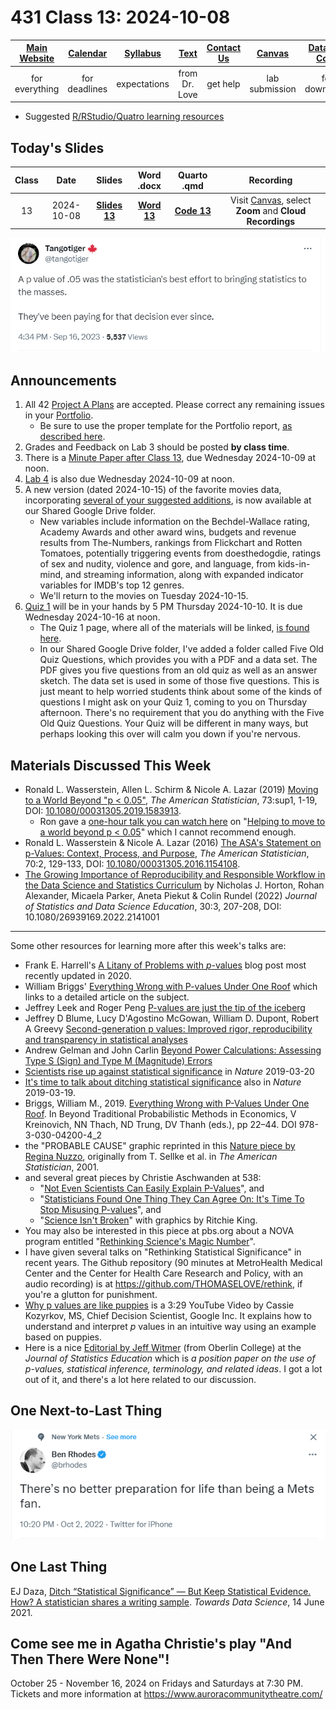 # 431 Class 13: 2024-10-08

[Main Website](https://thomaselove.github.io/431-2024/) | [Calendar](https://thomaselove.github.io/431-2024/calendar.html) | [Syllabus](https://thomaselove.github.io/431-syllabus-2024/) | [Text](https://thomaselove.github.io/431-book/) | [Contact Us](https://thomaselove.github.io/431-2024/contact.html) | [Canvas](https://canvas.case.edu) | [Data and Code](https://github.com/THOMASELOVE/431-data)
:-----------: | :--------------: | :----------: | :---------: | :-------------: | :-----------: | :------------:
for everything | for deadlines | expectations | from Dr. Love | get help | lab submission | for downloads

- Suggested [R/RStudio/Quatro learning resources](https://thomaselove.github.io/431-2024/resources.html)

## Today's Slides

Class | Date | Slides | Word .docx | Quarto .qmd | Recording
:---: | :--------: | :------: | :------: | :------: | :-------------:
13 | 2024-10-08 | **[Slides 13](https://thomaselove.github.io/431-slides-2024/class13.html)** | **[Word 13](https://thomaselove.github.io/431-slides-2024/class13w.docx)** | **[Code 13](https://github.com/THOMASELOVE/431-slides-2024/blob/main/class13.qmd)** | Visit [Canvas](https://canvas.case.edu/), select **Zoom** and **Cloud Recordings**

![](tango_2023.png)

## Announcements

1. All 42 [Project A Plans](https://github.com/THOMASELOVE/431-classes-2024/blob/main/projectA/projectA_teams.md) are accepted. Please correct any remaining issues in your [Portfolio](https://thomaselove.github.io/431-projectA-2024/portfolio.html).
    - Be sure to use the proper template for the Portfolio report, [as described here](https://thomaselove.github.io/431-projectA-2024/examples.html).
2. Grades and Feedback on Lab 3 should be posted **by class time**.
3. There is a [Minute Paper after Class 13](https://bit.ly/431-2024-minute-13), due Wednesday 2024-10-09 at noon.
4. [Lab 4](https://github.com/THOMASELOVE/431-labs-2024/tree/main/lab4) is also due Wednesday 2024-10-09 at noon.
5. A new version (dated 2024-10-15) of the favorite movies data, incorporating [several of your suggested additions](https://github.com/THOMASELOVE/431-classes-2024/tree/main/movies#breakout-session-2), is now available at our Shared Google Drive folder.
    - New variables include information on the Bechdel-Wallace rating, Academy Awards and other award wins, budgets and revenue results from The-Numbers, rankings from Flickchart and Rotten Tomatoes, potentially triggering events from doesthedogdie, ratings of sex and nudity, violence and gore, and language, from kids-in-mind, and streaming information, along with expanded indicator variables for IMDB's top 12 genres.
    - We'll return to the movies on Tuesday 2024-10-15.
6. [Quiz 1](https://github.com/THOMASELOVE/431-quizzes-2024/blob/main/README.md) will be in your hands by 5 PM Thursday 2024-10-10. It is due Wednesday 2024-10-16 at noon.
    - The Quiz 1 page, where all of the materials will be linked, [is found here](https://github.com/THOMASELOVE/431-quizzes-2024/tree/main/quiz1).
    - In our Shared Google Drive folder, I've added a folder called Five Old Quiz Questions, which provides you with a PDF and a data set. The PDF gives you five questions from an old quiz as well as an answer sketch. The data set is used in some of those five questions. This is just meant to help worried students think about some of the kinds of questions I might ask on your Quiz 1, coming to you on Thursday afternoon. There's no requirement that you do anything with the Five Old Quiz Questions. Your Quiz will be different in many ways, but perhaps looking this over will calm you down if you're nervous.

## Materials Discussed This Week

- Ronald L. Wasserstein, Allen L. Schirm & Nicole A. Lazar (2019) [Moving to a World Beyond "p < 0.05"](https://www.tandfonline.com/doi/full/10.1080/00031305.2019.1583913), *The American Statistician*, 73:sup1, 1-19, DOI: [10.1080/00031305.2019.1583913](https://doi.org/10.1080/00031305.2019.1583913). 
    - Ron gave a [one-hour talk you can watch here](https://t.co/GbQF01h4jU) on "[Helping to move to a world beyond p < 0.05](https://t.co/GbQF01h4jU)" which I cannot recommend enough.
- Ronald L. Wasserstein & Nicole A. Lazar (2016) [The ASA's Statement on p-Values: Context, Process, and Purpose](https://www.tandfonline.com/doi/full/10.1080/00031305.2016.1154108), *The American Statistician*, 70:2, 129-133, DOI:
[10.1080/00031305.2016.1154108](https://doi.org/10.1080/00031305.2016.1154108).
- [The Growing Importance of Reproducibility and Responsible Workflow in the Data Science and Statistics Curriculum](https://www.tandfonline.com/doi/full/10.1080/26939169.2022.2141001) by Nicholas J. Horton, Rohan Alexander, Micaela Parker, Aneta Piekut & Colin Rundel (2022) *Journal of Statistics and Data Science Education*, 30:3, 207-208, DOI: 10.1080/26939169.2022.2141001

---

Some other resources for learning more after this week's talks are:

- Frank E. Harrell's [A Litany of Problems with *p*-values](https://www.fharrell.com/post/pval-litany/) blog post most recently updated in 2020.
- William Briggs' [Everything Wrong with P-values Under One Roof](http://wmbriggs.com/post/26125/) which links to a detailed article on the subject.
- Jeffrey Leek and Roger Peng [P-values are just the tip of the iceberg](references/Leek_and_Peng_2015_Pvalues_Nature.pdf)
- Jeffrey D Blume, Lucy D'Agostino McGowan, William D. Dupont, Robert A Greevy [Second-generation p values: Improved rigor, reproducibility and transparency in statistical analyses](references/Blume_etal_2018_Second_Generation_P_Values.pdf)
- Andrew Gelman and John Carlin [Beyond Power Calculations: Assessing Type S (Sign) and Type M (Magnitude) Errors](references/Gelman_Carlin_2014_Beyond_Power_Calculations.pdf)
- [Scientists rise up against statistical significance](https://www.nature.com/articles/d41586-019-00857-9) in *Nature* 2019-03-20
- [It's time to talk about ditching statistical significance](https://www.nature.com/articles/d41586-019-00874-8) also in *Nature* 2019-03-19.
- Briggs, William M., 2019. [Everything Wrong with P-Values Under One Roof](http://wmbriggs.com/post/26125/). In Beyond Traditional Probabilistic Methods in Economics, V Kreinovich, NN Thach, ND Trung, DV Thanh (eds.), pp 22–44. DOI 978-3-030-04200-4_2
- the "PROBABLE CAUSE" graphic reprinted in this [Nature piece by Regina Nuzzo](https://www.nature.com/news/scientific-method-statistical-errors-1.14700), originally from T. Sellke et al. in *The American Statistician*, 2001.
- and several great pieces by Christie Aschwanden at 538:
    - "[Not Even Scientists Can Easily Explain P-Values](https://fivethirtyeight.com/features/not-even-scientists-can-easily-explain-p-values/)", and
    - "[Statisticians Found One Thing They Can Agree On: It's Time To Stop Misusing P-values](https://fivethirtyeight.com/features/statisticians-found-one-thing-they-can-agree-on-its-time-to-stop-misusing-p-values/)", and
    - "[Science Isn't Broken](https://fivethirtyeight.com/features/science-isnt-broken/#part1)" with graphics by Ritchie King.
- You may also be interested in this piece at pbs.org about a NOVA program entitled "[Rethinking Science's Magic Number](https://www.pbs.org/wgbh/nova/article/rethinking-sciences-magic-number/)".
- I have given several talks on "Rethinking Statistical Significance" in recent years. The Github repository (90 minutes at MetroHealth Medical Center and the Center for Health Care Research and Policy, with an audio recording) is at https://github.com/THOMASELOVE/rethink, if you're a glutton for punishment.
- [Why p values are like puppies](https://www.youtube.com/watch?v=9jW9G8MO4PQ) is a 3:29 YouTube Video by Cassie Kozyrkov, MS, Chief Decision Scientist, Google Inc. It explains how to understand and interpret *p* values in an intuitive way using an example based on puppies.
- Here is a nice [Editorial by Jeff Witmer](https://www.tandfonline.com/doi/full/10.1080/10691898.2019.1702415) (from Oberlin College) at the *Journal of Statistics Education* which is *a position paper on the use of p-values, statistical inference, terminology, and related ideas*. I got a lot out of it, and there's a lot here related to our discussion.

## One Next-to-Last Thing

![](https://github.com/THOMASELOVE/431-classes-2024/blob/main/class13/rhodes_2022-10-02.png)

## One Last Thing

EJ Daza, [Ditch “Statistical Significance” — But Keep Statistical Evidence. How? A statistician shares a writing sample](https://towardsdatascience.com/ditch-statistical-significance-8b6532c175cb). *Towards Data Science*, 14 June 2021.

## Come see me in Agatha Christie's play "And Then There Were None"!

October 25 - November 16, 2024 on Fridays and Saturdays at 7:30 PM. Tickets and more information at <https://www.auroracommunitytheatre.com/> 
